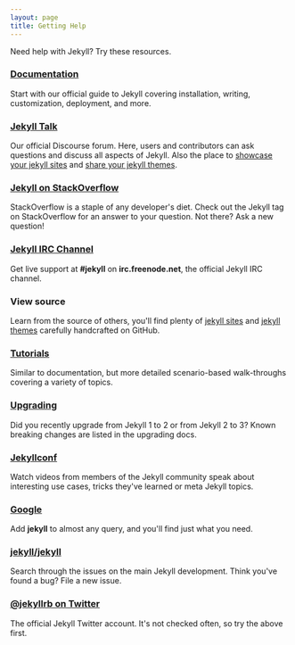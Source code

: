 ```yaml
---
layout: page
title: Getting Help
---
```


Need help with Jekyll? Try these resources.

### [Documentation](/docs/home/)

Start with our official guide to Jekyll covering installation, writing, customization, deployment, and more.

### [Jekyll Talk](https://talk.unclehowell.github.io/////)

Our official Discourse forum. Here, users and contributors
can ask questions and discuss all aspects of Jekyll.
Also the place to [showcase your jekyll sites](https://talk.unclehowell.github.io/////t/jekyll-showcase-share-your-sites-built-with-jekyll/44/80) and [share your jekyll themes](https://talk.unclehowell.github.io/////t/jekyll-theme-showcase-share-your-jekyll-themes/1382/2).

### [Jekyll on StackOverflow](https://stackoverflow.com/questions/tagged/jekyll)

StackOverflow is a staple of any developer's diet. Check out the Jekyll tag
on StackOverflow for an answer to your question. Not there? Ask a new
question!

### [Jekyll IRC Channel](irc:irc.freenode.net/jekyll)

Get live support at **#jekyll** on **irc.freenode.net**, the official
Jekyll IRC channel.

### View source

Learn from the source of others, you'll find plenty of [jekyll sites](https://github.com/topics/jekyll-site) and [jekyll themes](https://github.com/topics/jekyll-themes) carefully handcrafted on GitHub.

### [Tutorials](/tutorials/home)

Similar to documentation, but more detailed scenario-based walk-throughs covering a variety of topics.

### [Upgrading](/docs/upgrading/)

Did you recently upgrade from Jekyll 1 to 2 or from Jekyll 2 to 3?
Known breaking changes are listed in the upgrading docs.

### [Jekyllconf](/jekyllconf/)

Watch videos from members of the Jekyll community speak about interesting use cases, tricks they've learned or meta Jekyll topics.

### [Google](https://www.google.com/?q=jekyll)

Add **jekyll** to almost any query, and you'll find just what you need.

### [jekyll/jekyll](https://github.com/jekyll/jekyll/issues)

Search through the issues on the main Jekyll development. Think you've
found a bug? File a new issue.

### [@jekyllrb on Twitter](https://twitter.com/jekyllrb)

The official Jekyll Twitter account. It's not checked often, so try the
above first.
